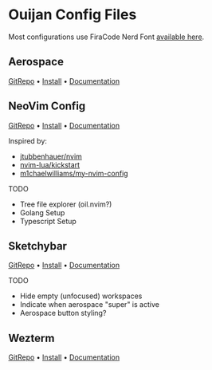 # Ouijan Config Files

Most configurations use FiraCode Nerd Font [available here](https://www.nerdfonts.com/font-downloads).

## Aerospace

[GitRepo](https://github.com/nikitabobko/AeroSpace) • [Install](https://nikitabobko.github.io/AeroSpace/guide#installation) • [Documentation](https://nikitabobko.github.io/AeroSpace/guide)

## NeoVim Config

[GitRepo](https://github.com/neovim/neovim/tree/master) • [Install](https://github.com/neovim/neovim/blob/master/INSTALL.md) • [Documentation](https://github.com/neovim/neovim/wiki/Introduction)

Inspired by:

- [jtubbenhauer/nvim](https://github.com/jtubbenhauer/nvim)
- [nvim-lua/kickstart](https://github.com/nvim-lua/kickstart.nvim)
- [m1chaelwilliams/my-nvim-config](https://github.com/m1chaelwilliams/my-nvim-config/blob/main/lua/vimopts.lua)

TODO

- Tree file explorer (oil.nvim?)
- Golang Setup
- Typescript Setup

## Sketchybar

[GitRepo](https://felixkratz.github.io/SketchyBar) • [Install](https://felixkratz.github.io/SketchyBar/setup) • [Documentation](https://felixkratz.github.io/SketchyBar/config/bar)

TODO

- Hide empty (unfocused) workspaces
- Indicate when aerospace "super" is active
- Aerospace button styling?

## Wezterm

[GitRepo](https://github.com/wez/wezterm) • [Install](https://wezfurlong.org/wezterm/installation) • [Documentation](https://wezfurlong.org/wezterm/index.html)
